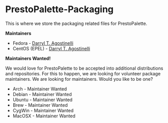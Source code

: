 # PrestoPalette-Packaging

This is where we store the packaging related files for PrestoPalette.

**Maintainers**

- Fedora - [Darryl T. Agostinelli](dagostinelli@gmail.com)
- CentOS (EPEL) - [Darryl T. Agostinelli](dagostinelli@gmail.com)

**Maintainers Wanted!**

We would love for PrestoPalette to be accepted into additional distributions and repositories.  For this to happen, we are looking for volunteer package maintainers.  We are looking for maintainers. Would you like to be one?

- Arch - Maintainer Wanted
- Debian - Maintainer Wanted
- Ubuntu - Maintainer Wanted
- Brew - Maintainer Wanted
- CygWin - Maintainer Wanted
- MacOSX - Maintainer Wanted
